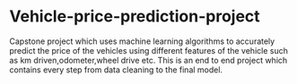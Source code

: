 # Vehicle-price-prediction-project
Capstone project which uses machine learning algorithms to accurately predict the price of the vehicles using different features of the vehicle such as km driven,odometer,wheel drive etc.
This is an end to end project which contains every step from data cleaning to the final model.
